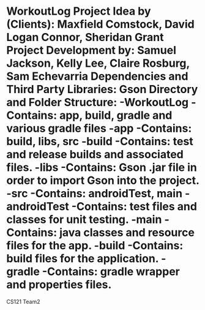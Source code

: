 WorkoutLog 
Project Idea by (Clients): Maxfield Comstock, David Logan Connor, Sheridan Grant
Project Development by: Samuel Jackson, Kelly Lee, Claire Rosburg, Sam Echevarria
Dependencies and Third Party Libraries: Gson
Directory and Folder Structure:
-WorkoutLog
  -Contains: app, build, gradle and various gradle files
  -app
    -Contains: build, libs, src
    -build
      -Contains: test and release builds and associated files.
    -libs
      -Contains: Gson .jar file in order to import Gson into the project.
    -src
      -Contains: androidTest, main
      -androidTest
        -Contains: test files and classes for unit testing.
      -main
        -Contains: java classes and resource files for the app.
  -build
    -Contains: build files for the application.
  -gradle
    -Contains: gradle wrapper and properties files.
==========

CS121 Team2
